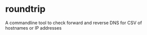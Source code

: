 # roundtrip
A commandline tool to check forward and reverse DNS for CSV of hostnames or IP addresses
